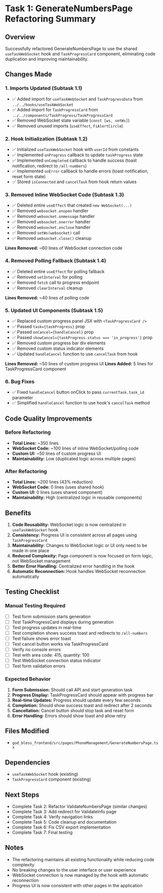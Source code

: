 # Task 1: GenerateNumbersPage Refactoring Summary

## Overview
Successfully refactored GenerateNumbersPage to use the shared `useTaskWebSocket` hook and `TaskProgressCard` component, eliminating code duplication and improving maintainability.

## Changes Made

### 1. Imports Updated (Subtask 1.1)
- ✅ Added import for `useTaskWebSocket` and `TaskProgressData` from `../../hooks/useTaskWebSocket`
- ✅ Added import for `TaskProgressCard` from `../../components/TaskProgress/TaskProgressCard`
- ✅ Removed WebSocket state variable (`const [ws, setWs]`)
- ✅ Removed unused imports (`useEffect`, `FiAlertCircle`)

### 2. Hook Initialization (Subtask 1.2)
- ✅ Initialized `useTaskWebSocket` hook with `userId` from constants
- ✅ Implemented `onProgress` callback to update `taskProgress` state
- ✅ Implemented `onCompleted` callback to handle success (toast notification, redirect to `/all-numbers`)
- ✅ Implemented `onError` callback to handle errors (toast notification, reset form state)
- ✅ Stored `isConnected` and `cancelTask` from hook return values

### 3. Removed Inline WebSocket Code (Subtask 1.3)
- ✅ Deleted entire `useEffect` that created `new WebSocket(...)`
- ✅ Removed `websocket.onopen` handler
- ✅ Removed `websocket.onmessage` handler
- ✅ Removed `websocket.onerror` handler
- ✅ Removed `websocket.onclose` handler
- ✅ Removed `setWs(websocket)` call
- ✅ Removed `websocket.close()` cleanup

**Lines Removed:** ~60 lines of WebSocket connection code

### 4. Removed Polling Fallback (Subtask 1.4)
- ✅ Deleted entire `useEffect` for polling fallback
- ✅ Removed `setInterval` for polling
- ✅ Removed `fetch` call to progress endpoint
- ✅ Removed `clearInterval` cleanup

**Lines Removed:** ~40 lines of polling code

### 5. Updated UI Components (Subtask 1.5)
- ✅ Replaced custom progress panel JSX with `<TaskProgressCard />`
- ✅ Passed `task={taskProgress}` prop
- ✅ Passed `onCancel={handleCancel}` prop
- ✅ Passed `showCancel={taskProgress.status === 'in_progress'}` prop
- ✅ Removed custom progress bar div elements
- ✅ Removed custom status indicator elements
- ✅ Updated `handleCancel` function to use `cancelTask` from hook

**Lines Removed:** ~50 lines of custom progress UI
**Lines Added:** 5 lines for TaskProgressCard component

### 6. Bug Fixes
- ✅ Fixed `handleCancel` button onClick to pass `currentTask.task_id` parameter
- ✅ Simplified `handleCancel` function to use hook's `cancelTask` method

## Code Quality Improvements

### Before Refactoring
- **Total Lines:** ~350 lines
- **WebSocket Code:** ~100 lines of inline WebSocket/polling code
- **Custom UI:** ~50 lines of custom progress UI
- **Maintainability:** Low (duplicated logic across multiple pages)

### After Refactoring
- **Total Lines:** ~200 lines (43% reduction)
- **WebSocket Code:** 0 lines (uses shared hook)
- **Custom UI:** 0 lines (uses shared component)
- **Maintainability:** High (centralized logic in reusable components)

## Benefits

1. **Code Reusability:** WebSocket logic is now centralized in `useTaskWebSocket` hook
2. **Consistency:** Progress UI is consistent across all pages using `TaskProgressCard`
3. **Maintainability:** Changes to WebSocket logic or UI only need to be made in one place
4. **Reduced Complexity:** Page component is now focused on form logic, not WebSocket management
5. **Better Error Handling:** Centralized error handling in the hook
6. **Automatic Reconnection:** Hook handles WebSocket reconnection automatically

## Testing Checklist

### Manual Testing Required
- [ ] Test form submission starts generation
- [ ] Test TaskProgressCard displays during generation
- [ ] Test progress updates in real-time
- [ ] Test completion shows success toast and redirects to `/all-numbers`
- [ ] Test failure shows error toast
- [ ] Test cancel button works via TaskProgressCard
- [ ] Verify no console errors
- [ ] Test with area code: 415, quantity: 100
- [ ] Test WebSocket connection status indicator
- [ ] Test form validation errors

### Expected Behavior
1. **Form Submission:** Should call API and start generation task
2. **Progress Display:** TaskProgressCard should appear with progress bar
3. **Real-time Updates:** Progress should update every few seconds
4. **Completion:** Should show success toast and redirect after 2 seconds
5. **Cancellation:** Cancel button should stop task and reset form
6. **Error Handling:** Errors should show toast and allow retry

## Files Modified
- `god_bless_frontend/src/pages/PhoneManagement/GenerateNumbersPage.tsx`

## Dependencies
- `useTaskWebSocket` hook (existing)
- `TaskProgressCard` component (existing)

## Next Steps
- Complete Task 2: Refactor ValidateNumbersPage (similar changes)
- Complete Task 3: Add redirect for ValidateInfo page
- Complete Task 4: Verify navigation links
- Complete Task 5: Code cleanup and documentation
- Complete Task 6: Fix CSV export implementation
- Complete Task 7: Final testing

## Notes
- The refactoring maintains all existing functionality while reducing code complexity
- No breaking changes to the user interface or user experience
- WebSocket connection is now managed by the hook with automatic reconnection
- Progress UI is now consistent with other pages in the application
